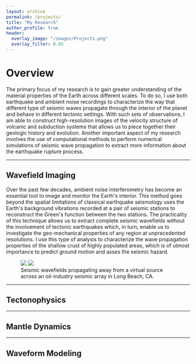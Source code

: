 ```yaml
---
layout: archive
permalink: /projects/
title: "My Research"
author_profile: true
header:
  overlay_image: "/images/Projects.png"
  overlay_filter: 0.05
---
```


# Overview
The primary focus of my research is to gain greater understanding of the material properties of the Earth across different scales. To do so, I use both earthquake and ambient noise recordings to characterize the way that different type of seismic waves propagate through the interior of the planet and behave in different tectonic settings. With such sets of observations, I am able to construct high-resolution images of the velocity structure of volcanic and subduction systems that allows us to piece together their geologic history and evolution. Another important aspect of my research involves the use of computational methods to perform numerical simulations of seismic wave propagation to extract more information about the earthquake rupture process.

<hr>

## Wavefield Imaging
Over the past few decades, ambient noise interferometry has become an essential tool to image and monitor the Earth's interior. This method goes beyond the spatial limitations of classical earthquake seismology uses the Earth's background vibrations recorded at a pair of seismic stations to reconstruct the Green's function between the two stations. The practicality of this technique allows us to extract complete seismic wavefields without the involvement of tectonic earthquakes which, in turn, enable us to investigate the geo-mechanical properties of any region at unprecedented resolutions. I use this type of analysis to characterize the wave propagation properties of the shallow crust of highly populated areas, which is of utmost importance to predict ground motion and asses the seismic hazard.

<figure class="half">
    <img src="/files/LB3D.gif">
    <img src="/files/SB3D.gif">
    <figcaption>Seismic wavefields propagating away from a virtual source across an oil-industry seismic array in Long Beach, CA.</figcaption>
</figure>

<hr>

## Tectonophysics

<hr>

## Mantle Dynamics

<hr>

## Waveform Modeling
